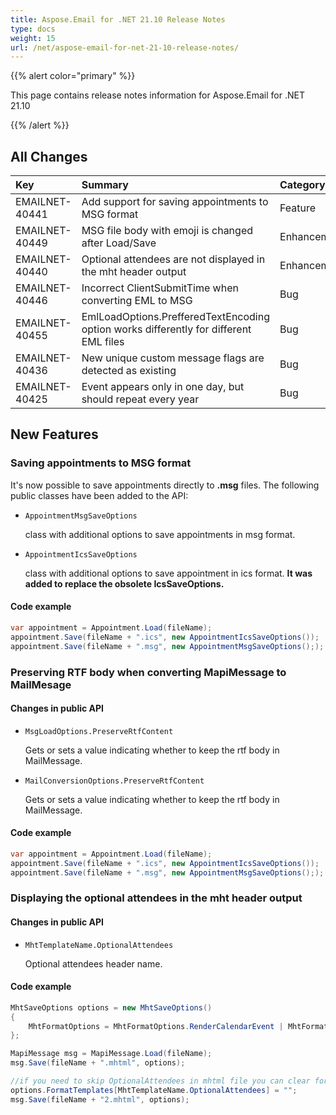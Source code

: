 ```yaml
---
title: Aspose.Email for .NET 21.10 Release Notes
type: docs
weight: 15
url: /net/aspose-email-for-net-21-10-release-notes/
---
```


{{% alert color="primary" %}} 

This page contains release notes information for Aspose.Email for .NET 21.10

{{% /alert %}} 
## **All Changes**

|**Key**|**Summary**|**Category**|
| :- | :- | :- |
|EMAILNET-40441|Add support for saving appointments to MSG format|Feature|
|EMAILNET-40449|MSG file body with emoji is changed after Load/Save|Enhancement|
|EMAILNET-40440|Optional attendees are not displayed in the mht header output|Enhancement|
|EMAILNET-40446|Incorrect ClientSubmitTime when converting EML to MSG|Bug|
|EMAILNET-40455|EmlLoadOptions.PrefferedTextEncoding option works differently for different EML files|Bug|
|EMAILNET-40436|New unique custom message flags are detected as existing|Bug|
|EMAILNET-40425|Event appears only in one day, but should repeat every year|Bug|


## **New Features**

### **Saving appointments to MSG format**

It's now possible to save appointments directly to **.msg** files.
The following public classes have been added to the API:

- `AppointmentMsgSaveOptions` 

  class with additional options to save appointments in msg format.

- `AppointmentIcsSaveOptions` 

  class with additional options to save appointment in ics format. **It was added to replace the obsolete IcsSaveOptions.**

#### **Code example**

```csharp
var appointment = Appointment.Load(fileName);
appointment.Save(fileName + ".ics", new AppointmentIcsSaveOptions());
appointment.Save(fileName + ".msg", new AppointmentMsgSaveOptions(););
```
### **Preserving RTF body when converting MapiMessage to MailMesage**

#### **Changes in public API**

- `MsgLoadOptions.PreserveRtfContent` 

  Gets or sets a value indicating whether to keep the rtf body in MailMessage.

- `MailConversionOptions.PreserveRtfContent` 

  Gets or sets a value indicating whether to keep the rtf body in MailMessage.

#### **Code example**

```csharp
var appointment = Appointment.Load(fileName);
appointment.Save(fileName + ".ics", new AppointmentIcsSaveOptions());
appointment.Save(fileName + ".msg", new AppointmentMsgSaveOptions(););
```

### **Displaying the optional attendees in the mht header output**

#### **Changes in public API**

- `MhtTemplateName.OptionalAttendees` 

  Optional attendees header name.

#### Code example

```csharp
MhtSaveOptions options = new MhtSaveOptions()
{
    MhtFormatOptions = MhtFormatOptions.RenderCalendarEvent | MhtFormatOptions.WriteHeader
};

MapiMessage msg = MapiMessage.Load(fileName);
msg.Save(fileName + ".mhtml", options);

//if you need to skip OptionalAttendees in mhtml file you can clear format template for OptionalAttendees
options.FormatTemplates[MhtTemplateName.OptionalAttendees] = "";
msg.Save(fileName + "2.mhtml", options);
```